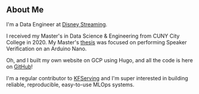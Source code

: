 ## About Me
I'm a Data Engineer at [Disney Streaming](https://www.disneyplus.com/).

I received my Master's in Data Science & Engineering from CUNY City College in 2020. My Master's [thesis](https://github.com/tduffy000/ccny-masters-thesis) was focused on performing Speaker Verification on an Arduino Nano. 

Oh, and I built my own website on GCP using Hugo, and all the code is here on [GitHub](https://github.com/tduffy000/my-site)!

I'm a regular contributor to [KFServing](https://github.com/tduffy000?org=kubeflow) and I'm super interested in building reliable, reproducible, easy-to-use MLOps systems. 
